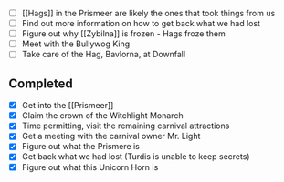- [ ] [[Hags]] in the Prismeer are likely the ones that took things from us
- [ ] Find out more information on how to get back what we had lost
- [ ] Figure out why [[Zybilna]] is frozen - Hags froze them
- [ ] Meet with the Bullywog King
- [ ] Take care of the Hag, Bavlorna, at Downfall
## Completed
- [x] Get into the [[Prismeer]]
- [x] Claim the crown of the Witchlight Monarch
- [x] Time permitting, visit the remaining carnival attractions
- [x] Get a meeting with the carnival owner Mr. Light
- [x] Figure out what the Prismere is
- [x] Get back what we had lost (Turdis is unable to keep secrets)
- [x] Figure out what this Unicorn Horn is